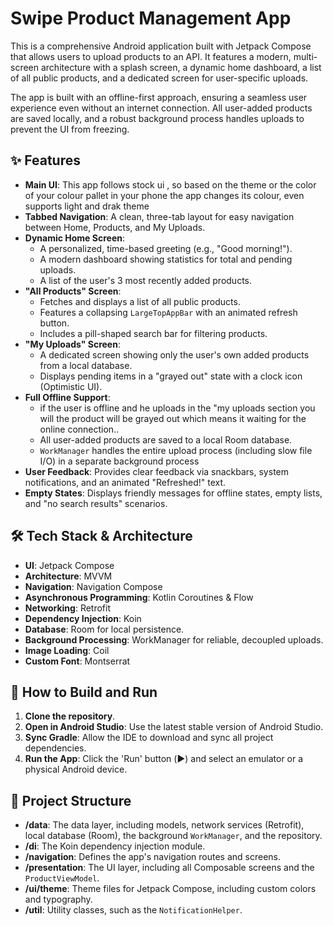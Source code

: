 # Swipe Product Management App

This is a comprehensive Android application built with Jetpack Compose that allows users to upload products to an API. It features a modern, multi-screen architecture with a splash screen, a dynamic home dashboard, a list of all public products, and a dedicated screen for user-specific uploads.

The app is built with an offline-first approach, ensuring a seamless user experience even without an internet connection. All user-added products are saved locally, and a robust background process handles uploads to prevent the UI from freezing.

## ✨ Features
-   **Main UI**: This app follows stock ui , so based on the theme or the color of your colour pallet in your phone         the app changes its colour, even supports light and drak theme
-   **Tabbed Navigation**: A clean, three-tab layout for easy navigation between Home, Products, and My Uploads.
-   **Dynamic Home Screen**:
    -   A personalized, time-based greeting (e.g., "Good morning!").
    -   A modern dashboard showing statistics for total and pending uploads.
    -   A list of the user's 3 most recently added products.
-   **"All Products" Screen**:
    -   Fetches and displays a list of all public products.
    -   Features a collapsing `LargeTopAppBar` with an animated refresh button.
    -   Includes a pill-shaped search bar for filtering products.
-   **"My Uploads" Screen**:
    -   A dedicated screen showing only the user's own added products from a local database.
    -   Displays pending items in a "grayed out" state with a clock icon (Optimistic UI).
-   **Full Offline Support**:
    -   if the user is offline and he uploads in the "my uploads section you will the product will be grayed out              which means it waiting for the online connection..
    -   All user-added products are saved to a local Room database.
    -   `WorkManager` handles the entire upload process (including slow file I/O) in a separate background process
-   **User Feedback**: Provides clear feedback via snackbars, system notifications, and an animated "Refreshed!" text.
-   **Empty States**: Displays friendly messages for offline states, empty lists, and "no search results" scenarios.

## 🛠 Tech Stack & Architecture

-   **UI**: Jetpack Compose
-   **Architecture**: MVVM
-   **Navigation**: Navigation Compose
-   **Asynchronous Programming**: Kotlin Coroutines & Flow
-   **Networking**: Retrofit
-   **Dependency Injection**: Koin
-   **Database**: Room for local persistence.
-   **Background Processing**: WorkManager for reliable, decoupled uploads.
-   **Image Loading**: Coil
-   **Custom Font**: Montserrat

## 🚀 How to Build and Run

1.  **Clone the repository**.
2.  **Open in Android Studio**: Use the latest stable version of Android Studio.
3.  **Sync Gradle**: Allow the IDE to download and sync all project dependencies.
4.  **Run the App**: Click the 'Run' button (▶️) and select an emulator or a physical Android device.

## 📂 Project Structure

-   **/data**: The data layer, including models, network services (Retrofit), local database (Room), the background `WorkManager`, and the repository.
-   **/di**: The Koin dependency injection module.
-   **/navigation**: Defines the app's navigation routes and screens.
-   **/presentation**: The UI layer, including all Composable screens and the `ProductViewModel`.
-   **/ui/theme**: Theme files for Jetpack Compose, including custom colors and typography.
-   **/util**: Utility classes, such as the `NotificationHelper`.
